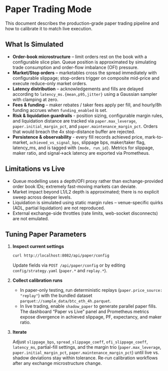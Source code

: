 # Paper Trading Mode

This document describes the production-grade paper trading pipeline and how to calibrate it to match live execution.

## What Is Simulated

- **Order-book microstructure** – limit orders rest on the book with a configurable slice plan. Queue position is approximated by simulating trade consumption and order-flow imbalance (OFI) pressure.
- **Market/Stop orders** – marketables cross the spread immediately with configurable slippage; stop-orders trigger on composite mid-price and execute reduce-only market orders.
- **Latency distribution** – acknowledgements and fills are delayed according to `latency_ms.{mean,p95,jitter}` using a Gaussian sampler with clamping at zero.
- **Fees & funding** – maker rebates / taker fees apply per fill, and hourly/8h funding accrues when `funding_enabled` is set.
- **Risk & liquidation guardrails** - position sizing, configurable margin rules, and liquidation distance are tracked via `paper.max_leverage`, `paper.initial_margin_pct`, and `paper.maintenance_margin_pct`. Orders that would breach the 4x stop-distance buffer are rejected.
- **Persistence & observability** - every fill records achieved price, mark-to-market, `achieved_vs_signal_bps`, slippage bps, maker/taker flag, latency_ms, and is tagged with `{mode, run_id}`. Metrics for slippage, maker ratio, and signal->ack latency are exported via Prometheus.

## Limitations vs Live

- Queue modelling uses a depth/OFI proxy rather than exchange-provided order book IDs; extremely fast-moving markets can deviate.
- Market impact beyond L1/L2 depth is approximated; there is no explicit sweep across deeper levels.
- Liquidation is simulated using static margin rules – venue-specific quirks (ADL, partial liquidation) are not reproduced.
- External exchange-side throttles (rate limits, web-socket disconnects) are not emulated.

## Tuning Paper Parameters

1. **Inspect current settings**

   ```bash
   curl http://localhost:8082/api/paper/config
   ```

   Update fields via `POST /api/paper/config` or by editing `config/strategy.yaml` (`paper.*` and `replay.*`).

2. **Collect calibration runs**

   - In paper-only testing, run deterministic replays (`paper.price_source: "replay"`) with the bundled dataset `parquet://sample_data/btc_eth_4h.parquet`.
   - In live trading, enable `shadow_paper` to generate parallel paper fills. The dashboard “Paper vs Live” panel and Prometheus metrics expose divergence in achieved slippage, PF, expectancy, and maker ratio.

3. **Iterate**

   Adjust `slippage_bps`, `spread_slippage_coeff`, `ofi_slippage_coeff`, `latency_ms`, partial-fill settings, and the margin trio (`paper.max_leverage`, `paper.initial_margin_pct`, `paper.maintenance_margin_pct`) until live vs. shadow deviations stay within tolerance. Re-run calibration workflows after any exchange microstructure change.
